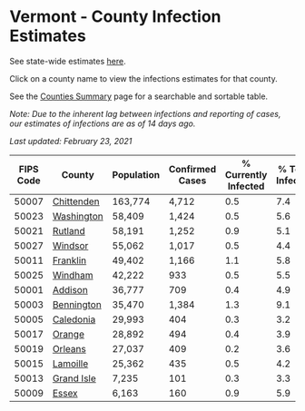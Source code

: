 # Vermont - County Infection Estimates

See state-wide estimates [here](/infections/us-vt).

Click on a county name to view the infections estimates for that county.

See the [Counties Summary](/infections/summary-counties) page for a searchable and sortable table.

*Note: Due to the inherent lag between infections and reporting of cases, our estimates of infections are as of 14 days ago.*

*Last updated: February 23, 2021*

|   FIPS Code |                   County |   Population |   Confirmed Cases |   % Currently Infected |   % Total Infected |
|-------------|--------------------------|--------------|-------------------|------------------------|--------------------|
|       50007 | [Chittenden](chittenden) |      163,774 |             4,712 |                    0.5 |                7.4 |
|       50023 | [Washington](washington) |       58,409 |             1,424 |                    0.5 |                5.6 |
|       50021 |       [Rutland](rutland) |       58,191 |             1,252 |                    0.9 |                5.1 |
|       50027 |       [Windsor](windsor) |       55,062 |             1,017 |                    0.5 |                4.4 |
|       50011 |     [Franklin](franklin) |       49,402 |             1,166 |                    1.1 |                5.8 |
|       50025 |       [Windham](windham) |       42,222 |               933 |                    0.5 |                5.5 |
|       50001 |       [Addison](addison) |       36,777 |               709 |                    0.4 |                4.9 |
|       50003 | [Bennington](bennington) |       35,470 |             1,384 |                    1.3 |                9.1 |
|       50005 |   [Caledonia](caledonia) |       29,993 |               404 |                    0.3 |                3.2 |
|       50017 |         [Orange](orange) |       28,892 |               494 |                    0.4 |                3.9 |
|       50019 |       [Orleans](orleans) |       27,037 |               409 |                    0.2 |                3.6 |
|       50015 |     [Lamoille](lamoille) |       25,362 |               435 |                    0.5 |                4.2 |
|       50013 | [Grand Isle](grand-isle) |        7,235 |               101 |                    0.3 |                3.3 |
|       50009 |           [Essex](essex) |        6,163 |               160 |                    0.9 |                5.9 |